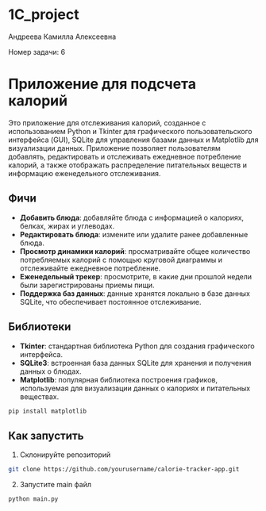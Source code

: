 # 1C_project
Андреева Камилла Алексеевна

Номер задачи: 6

# Приложение для подсчета калорий

Это приложение для отслеживания калорий, созданное с использованием Python и Tkinter для графического пользовательского интерфейса (GUI), SQLite для управления базами данных и Matplotlib для визуализации данных. Приложение позволяет пользователям добавлять, редактировать и отслеживать ежедневное потребление калорий, а также отображать распределение питательных веществ и информацию еженедельного отслеживания.

## Фичи

- **Добавить блюда**: добавляйте блюда с информацией о калориях, белках, жирах и углеводах.
- **Редактировать блюда**: измените или удалите ранее добавленные блюда.
- **Просмотр динамики калорий**: просматривайте общее количество потребляемых калорий с помощью круговой диаграммы и отслеживайте ежедневное потребление.
- **Еженедельный трекер**: просмотрите, в какие дни прошлой недели были зарегистрированы приемы пищи.
- **Поддержка баз данных**: данные хранятся локально в базе данных SQLite, что обеспечивает постоянное отслеживание.

## Библиотеки

- **Tkinter**: стандартная библиотека Python для создания графического интерфейса.
- **SQLite3**: встроенная база данных SQLite для хранения и получения данных о блюдах.
- **Matplotlib**: популярная библиотека построения графиков, используемая для визуализации данных о калориях и питательных веществах.



```bash
pip install matplotlib
```

## Как запустить

1. Склонируйте репозиторий

```bash
git clone https://github.com/yourusername/calorie-tracker-app.git
```

2. Запустите main файл

```bash
python main.py
```
